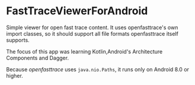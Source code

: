 # FastTraceViewerForAndroid

Simple viewer for open fast trace content.
It uses openfasttrace's own import classes, so it should support
all file formats openfasttrace itself supports.

The focus of this app was learning Kotlin,Android's Architecture Components and Dagger.

Because *openfasttrace* uses `java.nio.Paths`, it runs only on Android 8.0 or higher.
